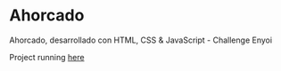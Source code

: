 # Ahorcado
Ahorcado, desarrollado con HTML, CSS &amp; JavaScript - Challenge Enyoi

Project running [here](https://ahorcado-rsz6.onrender.com/)
